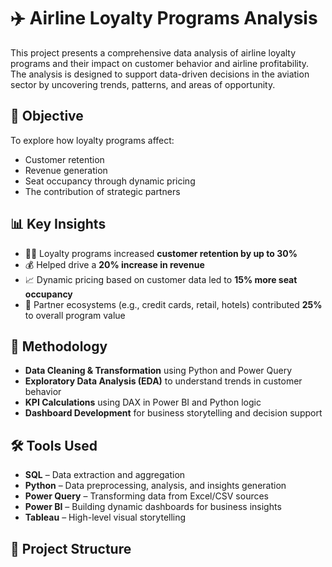# ✈️ Airline Loyalty Programs Analysis

This project presents a comprehensive data analysis of airline loyalty programs and their impact on customer behavior and airline profitability. The analysis is designed to support data-driven decisions in the aviation sector by uncovering trends, patterns, and areas of opportunity.

## 🎯 Objective

To explore how loyalty programs affect:
- Customer retention
- Revenue generation
- Seat occupancy through dynamic pricing
- The contribution of strategic partners

## 📊 Key Insights

- 🧍‍♂️ Loyalty programs increased **customer retention by up to 30%**
- 💰 Helped drive a **20% increase in revenue**
- 📈 Dynamic pricing based on customer data led to **15% more seat occupancy**
- 🤝 Partner ecosystems (e.g., credit cards, retail, hotels) contributed **25%** to overall program value

## 🧠 Methodology

- **Data Cleaning & Transformation** using Python and Power Query
- **Exploratory Data Analysis (EDA)** to understand trends in customer behavior
- **KPI Calculations** using DAX in Power BI and Python logic
- **Dashboard Development** for business storytelling and decision support

## 🛠 Tools Used

- **SQL** – Data extraction and aggregation  
- **Python** – Data preprocessing, analysis, and insights generation  
- **Power Query** – Transforming data from Excel/CSV sources  
- **Power BI** – Building dynamic dashboards for business insights  
- **Tableau** – High-level visual storytelling  

## 📂 Project Structure
